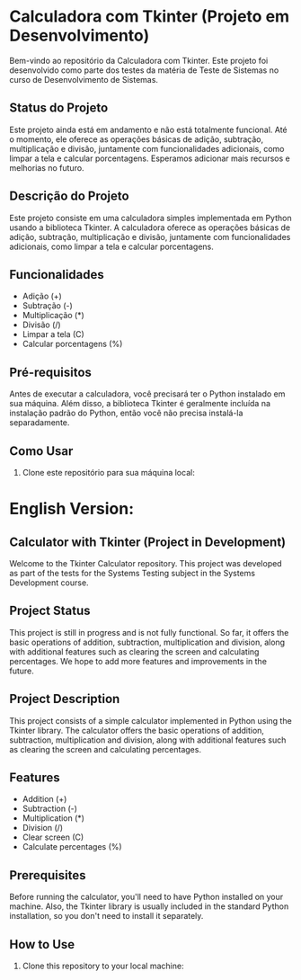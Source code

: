 # Calculadora com Tkinter (Projeto em Desenvolvimento)

Bem-vindo ao repositório da Calculadora com Tkinter. Este projeto foi desenvolvido como parte dos testes da matéria de Teste de Sistemas no curso de Desenvolvimento de Sistemas.

## Status do Projeto

Este projeto ainda está em andamento e não está totalmente funcional. Até o momento, ele oferece as operações básicas de adição, subtração, multiplicação e divisão, juntamente com funcionalidades adicionais, como limpar a tela e calcular porcentagens. Esperamos adicionar mais recursos e melhorias no futuro.

## Descrição do Projeto

Este projeto consiste em uma calculadora simples implementada em Python usando a biblioteca Tkinter. A calculadora oferece as operações básicas de adição, subtração, multiplicação e divisão, juntamente com funcionalidades adicionais, como limpar a tela e calcular porcentagens.

## Funcionalidades

- Adição (+)
- Subtração (-)
- Multiplicação (*)
- Divisão (/)
- Limpar a tela (C)
- Calcular porcentagens (%)

## Pré-requisitos

Antes de executar a calculadora, você precisará ter o Python instalado em sua máquina. Além disso, a biblioteca Tkinter é geralmente incluída na instalação padrão do Python, então você não precisa instalá-la separadamente.

## Como Usar

1. Clone este repositório para sua máquina local:

# English Version:

## Calculator with Tkinter (Project in Development)

Welcome to the Tkinter Calculator repository. This project was developed as part of the tests for the Systems Testing subject in the Systems Development course.

## Project Status

This project is still in progress and is not fully functional. So far, it offers the basic operations of addition, subtraction, multiplication and division, along with additional features such as clearing the screen and calculating percentages. We hope to add more features and improvements in the future.

## Project Description

This project consists of a simple calculator implemented in Python using the Tkinter library. The calculator offers the basic operations of addition, subtraction, multiplication and division, along with additional features such as clearing the screen and calculating percentages.

## Features

- Addition (+)
- Subtraction (-)
- Multiplication (*)
- Division (/)
- Clear screen (C)
- Calculate percentages (%)

## Prerequisites

Before running the calculator, you'll need to have Python installed on your machine. Also, the Tkinter library is usually included in the standard Python installation, so you don't need to install it separately.

## How to Use

1. Clone this repository to your local machine:


